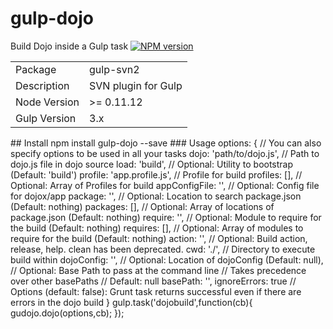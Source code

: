 # gulp-dojo
Build Dojo inside a Gulp task
[![NPM version](https://badge.fury.io/js/gulp-svn2.png)](http://badge.fury.io/js/gulp-svn2)
<table>
<tr>
<td>Package</td><td>gulp-svn2</td>
</tr>
<tr>
<td>Description</td>
<td>SVN plugin for Gulp</td>
</tr>
<tr>
<td>Node Version</td>
<td>>= 0.11.12</td>
</tr>
<tr>
<td>Gulp Version</td>
<td>3.x</td>
</tr>
</table>
## Install
    npm install gulp-dojo --save
### Usage
  options: {
    // You can also specify options to be used in all your tasks
    dojo: 'path/to/dojo.js', // Path to dojo.js file in dojo source
    load: 'build', // Optional: Utility to bootstrap (Default: 'build')
    profile: 'app.profile.js', // Profile for build
    profiles: [], // Optional: Array of Profiles for build
    appConfigFile: '', // Optional: Config file for dojox/app
    package: '', // Optional: Location to search package.json (Default: nothing)
    packages: [], // Optional: Array of locations of package.json (Default: nothing)
    require: '', // Optional: Module to require for the build (Default: nothing)
    requires: [], // Optional: Array of modules to require for the build (Default: nothing)
    action: '', // Optional: Build action, release, help. clean has been deprecated.
    cwd: './', // Directory to execute build within
    dojoConfig: '', // Optional: Location of dojoConfig (Default: null),
    // Optional: Base Path to pass at the command line
    // Takes precedence over other basePaths
    // Default: null
    basePath: '',
    ignoreErrors: true // Options (default: false): Grunt task returns successful even if there are errors in the dojo build
  }
  gulp.task('dojobuild',function(cb){
	gudojo.dojo(options,cb);
});
